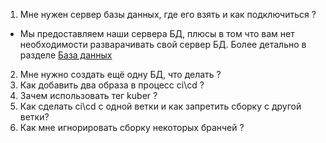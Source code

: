 1) Мне нужен сервер базы данных, где его взять и как подключиться ?
- Мы предоставляем наши сервера БД, плюсы в том что вам нет необходимости разварачивать свой сервер БД.
Более детально в разделе [База данных](DATABASE.MD)
2) Мне нужно создать ещё одну БД, что делать ?
3) Как добавить два образа в процесс ci\cd ?
4) Зачем использовать тег kuber ?
5) Как сделать ci\cd с одной ветки и как запретить сборку с другой ветки?
6) Как мне игнорировать сборку некоторых бранчей ?

